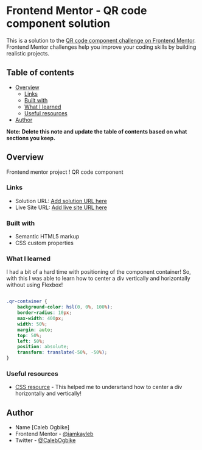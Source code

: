 # Frontend Mentor - QR code component solution

This is a solution to the [QR code component challenge on Frontend Mentor](https://www.frontendmentor.io/challenges/qr-code-component-iux_sIO_H). Frontend Mentor challenges help you improve your coding skills by building realistic projects. 

## Table of contents

- [Overview](#overview)
  - [Links](#links)
  - [Built with](#built-with)
  - [What I learned](#what-i-learned)
  - [Useful resources](#useful-resources)
- [Author](#author)


**Note: Delete this note and update the table of contents based on what sections you keep.**

## Overview
Frontend mentor project ! QR code component

### Links

- Solution URL: [Add solution URL here](https://your-solution-url.com)
- Live Site URL: [Add live site URL here](https://your-live-site-url.com)


### Built with

- Semantic HTML5 markup
- CSS custom properties


### What I learned

I had a bit of a hard time with positioning of the component container! So, with this I was able to learn how to center a div vertically and horizontally without using Flexbox!


```css

.qr-container {
    background-color: hsl(0, 0%, 100%);
    border-radius: 10px;
    max-width: 400px;
    width: 50%;
    margin: auto;
    top: 50%;
    left: 50%;
    position: absolute;
    transform: translate(-50%, -50%);
}
```


### Useful resources

- [CSS resource](https://blog.hubspot.com/website/center-div-css#center-div-horizontally-vertically) - This helped me to undersrtand how to center a div horizontally and vertically!


## Author

- Name [Caleb Ogbike]
- Frontend Mentor - [@iamkayleb](https://www.frontendmentor.io/profile/iamkayleb)
- Twitter - [@CalebOgbike](https://www.twitter.com/CalebOgbike)


